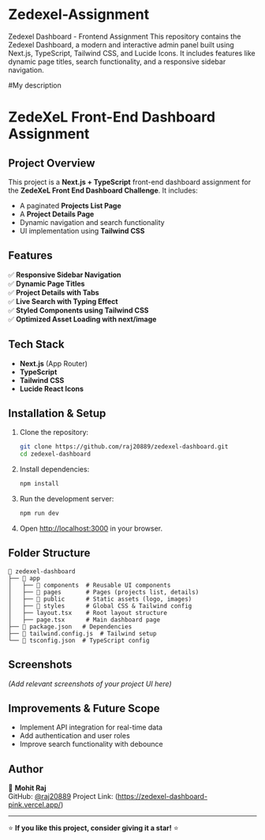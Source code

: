 # Zedexel-Assignment
Zedexel Dashboard - Frontend Assignment This repository contains the Zedexel Dashboard, a modern and interactive admin panel built using Next.js, TypeScript, Tailwind CSS, and Lucide Icons. It includes features like dynamic page titles, search functionality, and a responsive sidebar navigation.

#My description 
# ZedeXeL Front-End Dashboard Assignment

## Project Overview
This project is a **Next.js + TypeScript** front-end dashboard assignment for the **ZedeXeL Front End Dashboard Challenge**. It includes:
- A paginated **Projects List Page**
- A **Project Details Page**
- Dynamic navigation and search functionality
- UI implementation using **Tailwind CSS**

## Features
✅ **Responsive Sidebar Navigation**  
✅ **Dynamic Page Titles**  
✅ **Project Details with Tabs**  
✅ **Live Search with Typing Effect**  
✅ **Styled Components using Tailwind CSS**  
✅ **Optimized Asset Loading with next/image**  

## Tech Stack
- **Next.js** (App Router)
- **TypeScript**
- **Tailwind CSS**
- **Lucide React Icons**

## Installation & Setup
1. Clone the repository:
   ```sh
   git clone https://github.com/raj20889/zedexel-dashboard.git
   cd zedexel-dashboard
   ```
2. Install dependencies:
   ```sh
   npm install
   ```
3. Run the development server:
   ```sh
   npm run dev
   ```
4. Open [http://localhost:3000](http://localhost:3000) in your browser.

## Folder Structure
```
📂 zedexel-dashboard
├── 📂 app
│   ├── 📂 components  # Reusable UI components
│   ├── 📂 pages       # Pages (projects list, details)
│   ├── 📂 public      # Static assets (logo, images)
│   ├── 📂 styles      # Global CSS & Tailwind config
│   ├── layout.tsx    # Root layout structure
│   ├── page.tsx      # Main dashboard page
├── 📜 package.json   # Dependencies
├── 📜 tailwind.config.js  # Tailwind setup
└── 📜 tsconfig.json  # TypeScript config
```

## Screenshots
*(Add relevant screenshots of your project UI here)*

## Improvements & Future Scope
- Implement API integration for real-time data
- Add authentication and user roles
- Improve search functionality with debounce

## Author
👤 **Mohit Raj**  
GitHub: [@raj20889](https://github.com/raj20889)
Project Link: (https://zedexel-dashboard-pink.vercel.app/)

---
⭐ **If you like this project, consider giving it a star!** ⭐

